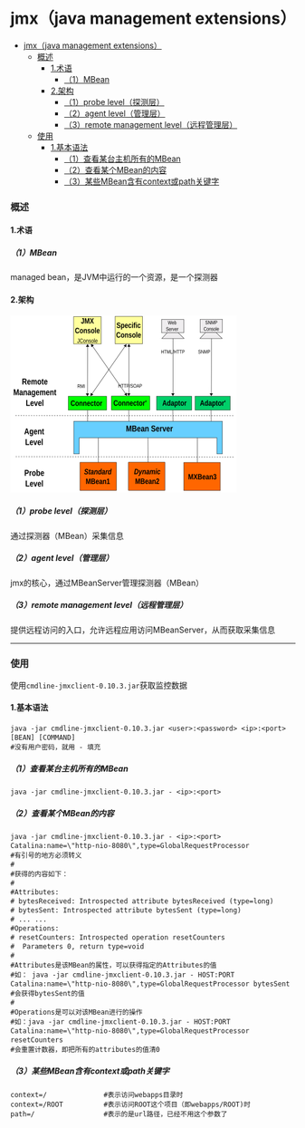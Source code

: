# jmx（java management extensions）

<!-- @import "[TOC]" {cmd="toc" depthFrom=1 depthTo=6 orderedList=false} -->
<!-- code_chunk_output -->

- [jmx（java management extensions）](#jmxjava-management-extensions)
    - [概述](#概述)
      - [1.术语](#1术语)
        - [（1）MBean](#1mbean)
      - [2.架构](#2架构)
        - [（1）probe level（探测层）](#1probe-level探测层)
        - [（2）agent level（管理层）](#2agent-level管理层)
        - [（3）remote management level（远程管理层）](#3remote-management-level远程管理层)
    - [使用](#使用)
      - [1.基本语法](#1基本语法)
        - [（1）查看某台主机所有的MBean](#1查看某台主机所有的mbean)
        - [（2）查看某个MBean的内容](#2查看某个mbean的内容)
        - [（3）某些MBean含有context或path关键字](#3某些mbean含有context或path关键字)

<!-- /code_chunk_output -->

### 概述

#### 1.术语

##### （1）MBean
managed bean，是JVM中运行的一个资源，是一个探测器


#### 2.架构
![](./imgs/jmx_01.png)

##### （1）probe level（探测层）
通过探测器（MBean）采集信息

##### （2）agent level（管理层）
jmx的核心，通过MBeanServer管理探测器（MBean）

##### （3）remote management level（远程管理层）
提供远程访问的入口，允许远程应用访问MBeanServer，从而获取采集信息

***

### 使用

使用`cmdline-jmxclient-0.10.3.jar`获取监控数据

#### 1.基本语法
```shell
java -jar cmdline-jmxclient-0.10.3.jar <user>:<password> <ip>:<port> [BEAN] [COMMAND]
#没有用户密码，就用 - 填充
```

##### （1）查看某台主机所有的MBean
```shell
java -jar cmdline-jmxclient-0.10.3.jar - <ip>:<port>
```

##### （2）查看某个MBean的内容
```shell
java -jar cmdline-jmxclient-0.10.3.jar - <ip>:<port> Catalina:name=\"http-nio-8080\",type=GlobalRequestProcessor
#有引号的地方必须转义
#
#获得的内容如下：
#
#Attributes:
# bytesReceived: Introspected attribute bytesReceived (type=long)
# bytesSent: Introspected attribute bytesSent (type=long)
# ... ...
#Operations:
# resetCounters: Introspected operation resetCounters
#  Parameters 0, return type=void
#
#Attributes是该MBean的属性，可以获得指定的Attributes的值
#如： java -jar cmdline-jmxclient-0.10.3.jar - HOST:PORT Catalina:name=\"http-nio-8080\",type=GlobalRequestProcessor bytesSent
#会获得bytesSent的值
#
#Operations是可以对该MBean进行的操作
#如：java -jar cmdline-jmxclient-0.10.3.jar - HOST:PORT Catalina:name=\"http-nio-8080\",type=GlobalRequestProcessor resetCounters
#会重置计数器，即把所有的attributes的值清0
```

##### （3）某些MBean含有context或path关键字
```shell
context=/              #表示访问webapps目录时
context=/ROOT          #表示访问ROOT这个项目（即webapps/ROOT)时
path=/                 #表示的是url路径，已经不用这个参数了
```

